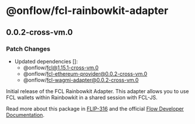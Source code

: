 # @onflow/fcl-rainbowkit-adapter

## 0.0.2-cross-vm.0

### Patch Changes

- Updated dependencies []:
  - @onflow/fcl@1.15.1-cross-vm.0
  - @onflow/fcl-ethereum-provider@0.0.2-cross-vm.0
  - @onflow/fcl-wagmi-adapter@0.0.2-cross-vm.0

Initial release of the FCL Rainbowkit Adapter. This adapter allows you to use FCL wallets within Rainbowkit in a shared session with FCL-JS.

Read more about this package in [FLIP-316](https://github.com/onflow/flips/pull/317) and the official [Flow Developer Documentation](https://developers.flow.com/tools/clients/fcl-js/cross-vm/rainbowkit-adapter).
